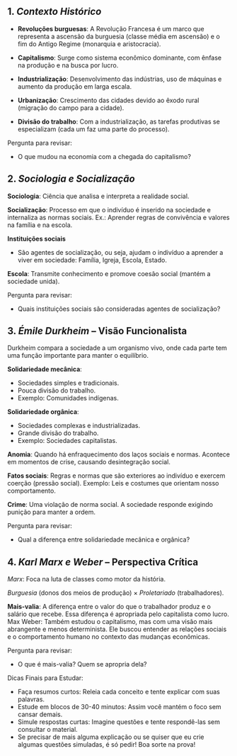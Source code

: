 ## 1. *Contexto Histórico*
- **Revoluções burguesas**: A Revolução Francesa é um marco que representa a ascensão da burguesia (classe média em ascensão) e o fim do Antigo Regime (monarquia e aristocracia).

- **Capitalismo**: Surge como sistema econômico dominante, com ênfase na produção e na busca por lucro.

- **Industrialização**: Desenvolvimento das indústrias, uso de máquinas e aumento da produção em larga escala.

- **Urbanização**: Crescimento das cidades devido ao êxodo rural (migração do campo para a cidade).

- **Divisão do trabalho**: Com a industrialização, as tarefas produtivas se especializam (cada um faz uma parte do processo).

Pergunta para revisar:

- O que mudou na economia com a chegada do capitalismo?

## 2. *Sociologia e Socialização*
**Sociologia**: Ciência que analisa e interpreta a realidade social.

**Socialização**: Processo em que o indivíduo é inserido na sociedade e internaliza as normas sociais. 
Ex.: Aprender regras de convivência e valores na família e na escola.

**Instituições sociais**
- São agentes de socialização, ou seja, ajudam o indivíduo a aprender a viver em sociedade:
Família, Igreja, Escola, Estado.

**Escola**: Transmite conhecimento e promove coesão social (mantém a sociedade unida).

Pergunta para revisar:

- Quais instituições sociais são consideradas agentes de socialização?

## 3. *Émile Durkheim* – Visão Funcionalista
Durkheim compara a sociedade a um organismo vivo, onde cada parte tem uma função importante para manter o equilíbrio.

**Solidariedade mecânica**:

- Sociedades simples e tradicionais.
- Pouca divisão do trabalho.
- Exemplo: Comunidades indígenas.
  
**Solidariedade orgânica**:

- Sociedades complexas e industrializadas.
- Grande divisão do trabalho.
- Exemplo: Sociedades capitalistas.

**Anomia**: Quando há enfraquecimento dos laços sociais e normas. Acontece em momentos de crise, causando desintegração social.

**Fatos sociais**: Regras e normas que são exteriores ao indivíduo e exercem coerção (pressão social).
Exemplo: Leis e costumes que orientam nosso comportamento.

**Crime**: Uma violação de norma social. A sociedade responde exigindo punição para manter a ordem.

Pergunta para revisar:

- Qual a diferença entre solidariedade mecânica e orgânica?

## 4. *Karl Marx e Weber* – Perspectiva Crítica
*Marx*: Foca na luta de classes como motor da história.

*Burguesia* (donos dos meios de produção) × *Proletariado* (trabalhadores).

**Mais-valia**: A diferença entre o valor do que o trabalhador produz e o salário que recebe. Essa diferença é apropriada pelo capitalista como lucro.
Max Weber: Também estudou o capitalismo, mas com uma visão mais abrangente e menos determinista. Ele buscou entender as relações sociais e o comportamento humano no contexto das mudanças econômicas.

Pergunta para revisar:

- O que é mais-valia? Quem se apropria dela?


Dicas Finais para Estudar:
- Faça resumos curtos: Releia cada conceito e tente explicar com suas palavras.
- Estude em blocos de 30-40 minutos: Assim você mantém o foco sem cansar demais.
- Simule respostas curtas: Imagine questões e tente respondê-las sem consultar o material.
- Se precisar de mais alguma explicação ou se quiser que eu crie algumas questões simuladas, é só pedir! Boa sorte na prova!






